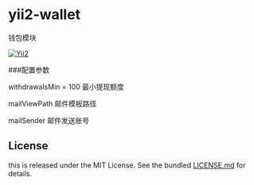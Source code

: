 # yii2-wallet

钱包模块

[![Yii2](https://img.shields.io/badge/Powered_by-Yii_Framework-green.svg?style=flat)](http://www.yiiframework.com/)

###配置参数

withdrawalsMin = 100 最小提现额度

mailViewPath 邮件模板路径

mailSender 邮件发送账号

## License

this is released under the MIT License. See the bundled [LICENSE.md](LICENSE.md)
for details.